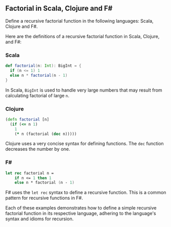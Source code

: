 ## Factorial in Scala, Clojure and F#

Define a recursive factorial function in the following languages: Scala, Clojure and F#.

Here are the definitions of a recursive factorial function in Scala, Clojure, and F#:

### Scala
```scala
def factorial(n: Int): BigInt = {
  if (n <= 1) 1
  else n * factorial(n - 1)
}
```
In Scala, `BigInt` is used to handle very large numbers that may result from calculating factorial of large `n`.

### Clojure
```clojure
(defn factorial [n]
  (if (<= n 1)
    1
    (* n (factorial (dec n)))))
```
Clojure uses a very concise syntax for defining functions. The `dec` function decreases the number by one.

### F#
```fsharp
let rec factorial n =
    if n <= 1 then 1
    else n * factorial (n - 1)
```
F# uses the `let rec` syntax to define a recursive function. This is a common pattern for recursive functions in F#.

Each of these examples demonstrates how to define a simple recursive factorial function in its respective language, adhering to the language's syntax and idioms for recursion.
